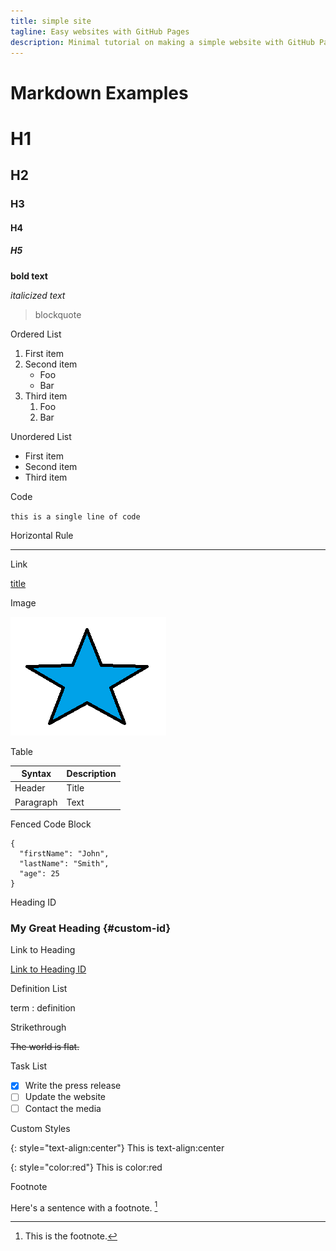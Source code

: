 ```yaml
---
title: simple site
tagline: Easy websites with GitHub Pages
description: Minimal tutorial on making a simple website with GitHub Pages
---
```


# Markdown Examples

# H1

## H2

### H3

#### H4

##### H5


**bold text**

*italicized text*

> blockquote

Ordered List
1. First item
1. Second item
   * Foo
   * Bar
1. Third item
   1. Foo
   2. Bar

Unordered List
- First item
- Second item
- Third item

Code

`this is a single line of code`

Horizontal Rule

---

Link

[title](https://www.example.com)

Image

![alt text](picture.png)

Table

Syntax | Description
----------- | -----------
Header | Title
Paragraph | Text

Fenced Code Block

```
{
  "firstName": "John",
  "lastName": "Smith",
  "age": 25
}
``` 

Heading ID

### My Great Heading {#custom-id}

Link to Heading

[Link to Heading ID](#custom-id)

Definition List

term
: definition 

Strikethrough

~~The world is flat.~~

Task List

- [x] Write the press release
- [ ] Update the website
- [ ] Contact the media 

Custom Styles

{: style="text-align:center"}
This is text-align:center

{: style="color:red"}
This is color:red

Footnote

Here's a sentence with a footnote. [^1]

[^1]: This is the footnote. 
